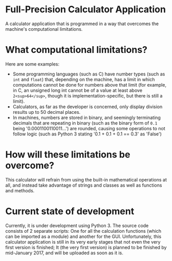 # Full-Precision Calculator Application
A calculator application that is programmed in a way that overcomes the machine's computational limitations.

# What computational limitations?
Here are some examples:
- Some programming languages (such as C) have number types (such as `int` and `float`) that, depending on the machine, has a limit in which computations cannot be done for numbers above that limit (for example, in C, an unsigned long int cannot be of a value at least above `2<sup>64</sup>`, though it is implementation-specific, but there is still a limit).
- Calculators, as far as the developer is concerned, only display division results up to 50 decimal places.
- In machines, numbers are stored in binary, and seemingly terminating decimals that are repeating in binary (such as the binary form of `0.1` being '0.0001100110011...') are rounded, causing some operations to not follow logic (such as Python 3 stating '0.1 + 0.1 + 0.1 == 0.3' as 'False')

# How will these limitations be overcome?
This calculator will refrain from using the built-in mathematical operations at all, and instead take advantage of strings and classes as well as functions and methods.

# Current state of development
Currently, it is under development using Python 3.
The source code consists of 2 separate scripts: One for all the calculation functions (which can be imported as a module) and another for the GUI.
Unfortunately, this calculator application is still in its very early stages that not even the very first version is finished; It (the very first version) is planned to be finished by mid-January 2017, and will be uploaded as soon as it is.

